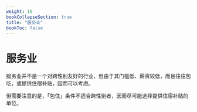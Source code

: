 ```yaml
---
weight: 10
bookCollapseSection: true
title: "服务业"
bookToc: false
---
```


# 服务业

服务业并不是一个对跨性别友好的行业，但由于其门槛低、薪资较低，而且往往包吃，或提供住宿补贴，因而可以考虑。

但需要注意的是，「包住」条件不适合跨性别者，因而尽可能选择提供住宿补贴的单位。